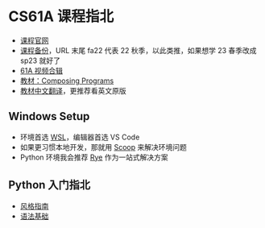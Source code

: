 # CS61A 课程指北

- [课程官网](https://cs61a.org/)
- [课程备份](https://inst.eecs.berkeley.edu/~cs61a/fa22/)，URL 末尾 fa22 代表 22 秋季，以此类推，如果想学 23 春季改成 sp23 就好了
- [61A 视频合辑](https://www.youtube.com/@JohnDeNero/videos)
- [教材：Composing Programs](https://www.composingprograms.com/)
- [教材中文翻译](https://composingprograms.netlify.app/)，更推荐看英文原版

## Windows Setup

- 环境首选 [WSL](/refs/wsl)，编辑器首选 VS Code
- 如果更习惯本地开发，那就用 [Scoop](/refs/scoop) 来解决环境问题
- Python 环境我会推荐 [Rye](/py/rye) 作为一站式解决方案

## Python 入门指北

- [风格指南](/py/style)
- [语法基础](/py/syntax)
